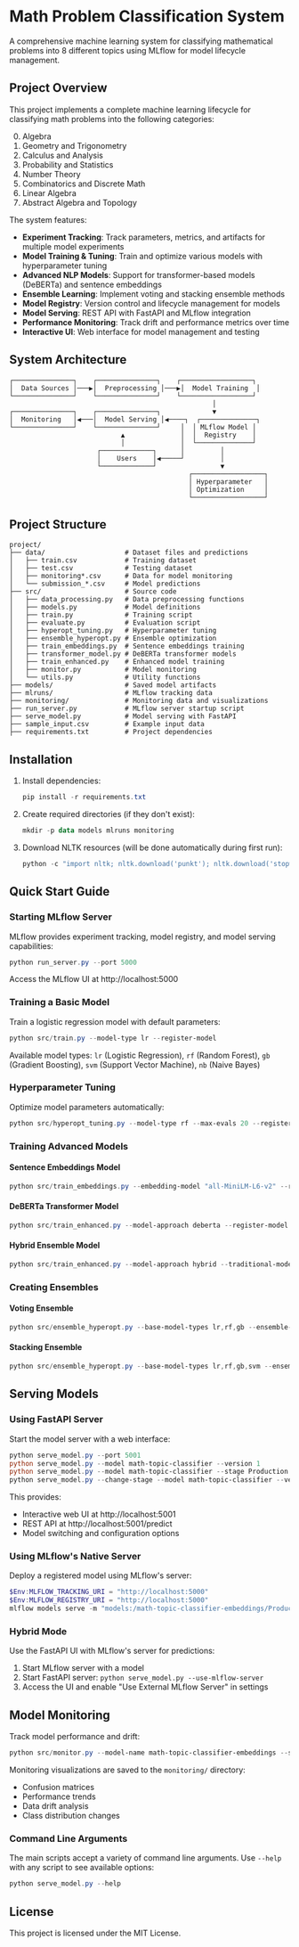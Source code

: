 # Math Problem Classification System

A comprehensive machine learning system for classifying mathematical problems into 8 different topics using MLflow for model lifecycle management.

## Project Overview

This project implements a complete machine learning lifecycle for classifying math problems into the following categories:

0. Algebra
1. Geometry and Trigonometry
2. Calculus and Analysis
3. Probability and Statistics 
4. Number Theory
5. Combinatorics and Discrete Math
6. Linear Algebra
7. Abstract Algebra and Topology

The system features:

- **Experiment Tracking**: Track parameters, metrics, and artifacts for multiple model experiments
- **Model Training & Tuning**: Train and optimize various models with hyperparameter tuning
- **Advanced NLP Models**: Support for transformer-based models (DeBERTa) and sentence embeddings
- **Ensemble Learning**: Implement voting and stacking ensemble methods
- **Model Registry**: Version control and lifecycle management for models
- **Model Serving**: REST API with FastAPI and MLflow integration
- **Performance Monitoring**: Track drift and performance metrics over time
- **Interactive UI**: Web interface for model management and testing

## System Architecture

```
┌───────────────┐    ┌───────────────┐    ┌──────────────────┐
│  Data Sources │───▶│  Preprocessing │───▶│  Model Training  │
└───────────────┘    └───────────────┘    └──────────────────┘
                                                   │
┌───────────────┐    ┌───────────────┐             ▼
│  Monitoring   │◀───│  Model Serving │◀────┐  ┌──────────────┐
└───────────────┘    └───────────────┘     │  │ MLflow Model │
                            ▲              │  │  Registry    │
                            │              │  └──────────────┘
                      ┌─────────────┐      │         │
                      │    Users    │◀─────┘         │
                      └─────────────┘                ▼
                                             ┌──────────────────┐
                                             │ Hyperparameter   │
                                             │ Optimization     │
                                             └──────────────────┘
```

## Project Structure

```
project/
├── data/                    # Dataset files and predictions
│   ├── train.csv            # Training dataset
│   ├── test.csv             # Testing dataset
│   ├── monitoring*.csv      # Data for model monitoring
│   └── submission_*.csv     # Model predictions
├── src/                     # Source code
│   ├── data_processing.py   # Data preprocessing functions
│   ├── models.py            # Model definitions
│   ├── train.py             # Training script
│   ├── evaluate.py          # Evaluation script
│   ├── hyperopt_tuning.py   # Hyperparameter tuning
│   ├── ensemble_hyperopt.py # Ensemble optimization
│   ├── train_embeddings.py  # Sentence embeddings training
│   ├── transformer_model.py # DeBERTa transformer models
│   ├── train_enhanced.py    # Enhanced model training
│   ├── monitor.py           # Model monitoring
│   └── utils.py             # Utility functions
├── models/                  # Saved model artifacts
├── mlruns/                  # MLflow tracking data
├── monitoring/              # Monitoring data and visualizations
├── run_server.py            # MLflow server startup script
├── serve_model.py           # Model serving with FastAPI
├── sample_input.csv         # Example input data
├── requirements.txt         # Project dependencies

```

## Installation

1. Install dependencies:
   ```powershell
   pip install -r requirements.txt
   ```

2. Create required directories (if they don't exist):
   ```powershell
   mkdir -p data models mlruns monitoring
   ```

3. Download NLTK resources (will be done automatically during first run):
   ```powershell
   python -c "import nltk; nltk.download('punkt'); nltk.download('stopwords'); nltk.download('wordnet')"
   ```

## Quick Start Guide

### Starting MLflow Server

MLflow provides experiment tracking, model registry, and model serving capabilities:

```powershell
python run_server.py --port 5000
```

Access the MLflow UI at http://localhost:5000

### Training a Basic Model

Train a logistic regression model with default parameters:

```powershell
python src/train.py --model-type lr --register-model
```

Available model types: `lr` (Logistic Regression), `rf` (Random Forest), `gb` (Gradient Boosting), `svm` (Support Vector Machine), `nb` (Naive Bayes)

### Hyperparameter Tuning

Optimize model parameters automatically:

```powershell
python src/hyperopt_tuning.py --model-type rf --max-evals 20 --register-model
```

### Training Advanced Models

#### Sentence Embeddings Model

```powershell
python src/train_embeddings.py --embedding-model "all-MiniLM-L6-v2" --register-model
```

#### DeBERTa Transformer Model

```powershell
python src/train_enhanced.py --model-approach deberta --register-model
```

#### Hybrid Ensemble Model

```powershell
python src/train_enhanced.py --model-approach hybrid --traditional-models lr,rf --register-model
```

### Creating Ensembles

#### Voting Ensemble

```powershell
python src/ensemble_hyperopt.py --base-model-types lr,rf,gb --ensemble-type voting --register-model
```

#### Stacking Ensemble

```powershell
python src/ensemble_hyperopt.py --base-model-types lr,rf,gb,svm --ensemble-type stacking --register-model
```

## Serving Models

### Using FastAPI Server

Start the model server with a web interface:

```powershell
python serve_model.py --port 5001
python serve_model.py --model math-topic-classifier --version 1
python serve_model.py --model math-topic-classifier --stage Production
python serve_model.py --change-stage --model math-topic-classifier --version 1 --target-stage Production
```

This provides:
- Interactive web UI at http://localhost:5001
- REST API at http://localhost:5001/predict
- Model switching and configuration options

### Using MLflow's Native Server

Deploy a registered model using MLflow's server:

```powershell
$Env:MLFLOW_TRACKING_URI = "http://localhost:5000"
$Env:MLFLOW_REGISTRY_URI = "http://localhost:5000"
mlflow models serve -m "models:/math-topic-classifier-embeddings/Production" -p 5002 --no-conda
```

### Hybrid Mode

Use the FastAPI UI with MLflow's server for predictions:
1. Start MLflow server with a model
2. Start FastAPI server: `python serve_model.py --use-mlflow-server`
3. Access the UI and enable "Use External MLflow Server" in settings

## Model Monitoring

Track model performance and drift:

```powershell
python src/monitor.py --model-name math-topic-classifier-embeddings --stage Production --data-path data/monitoring1.csv
```

Monitoring visualizations are saved to the `monitoring/` directory:
- Confusion matrices
- Performance trends
- Data drift analysis
- Class distribution changes

### Command Line Arguments

The main scripts accept a variety of command line arguments. Use `--help` with any script to see available options:

```powershell
python serve_model.py --help
```
## License

This project is licensed under the MIT License. 
